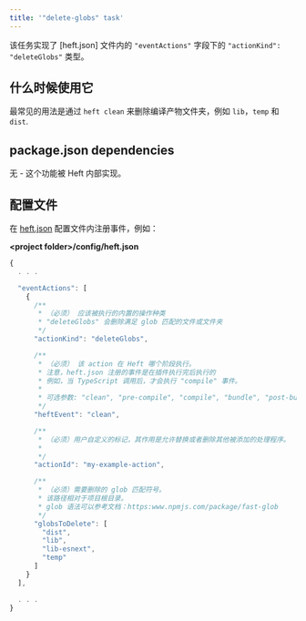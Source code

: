 ```yaml
---
title: '"delete-globs" task'
---
```


该任务实现了 [heft.json] 文件内的 `"eventActions"` 字段下的 `"actionKind": "deleteGlobs"` 类型。

## 什么时候使用它

最常见的用法是通过 `heft clean` 来删除编译产物文件夹，例如 `lib`，`temp` 和 `dist`.

## package.json dependencies

无 - 这个功能被 Heft 内部实现。

## 配置文件

在 [heft.json](../configs/heft_json.md) 配置文件内注册事件，例如：

**&lt;project folder&gt;/config/heft.json**

```js
{
  . . .

  "eventActions": [
    {
      /**
       * （必须） 应该被执行的内置的操作种类
       * "deleteGlobs" 会删除满足 glob 匹配的文件或文件夹
       */
      "actionKind": "deleteGlobs",

      /**
       * （必须） 该 action 在 Heft 哪个阶段执行。
       * 注意，heft.json 注册的事件是在插件执行完后执行的
       * 例如，当 TypeScript 调用后，才会执行 "compile" 事件。
       *
       * 可选参数: "clean", "pre-compile", "compile", "bundle", "post-build"
       */
      "heftEvent": "clean",

      /**
       * （必须）用户自定义的标记，其作用是允许替换或者删除其他被添加的处理程序。
       *
       */
      "actionId": "my-example-action",

      /**
       * （必须）需要删除的 glob 匹配符号。
       * 该路径相对于项目根目录。
       * glob 语法可以参考文档：https:www.npmjs.com/package/fast-glob
       */
      "globsToDelete": [
        "dist",
        "lib",
        "lib-esnext",
        "temp"
      ]
    }
  ],

  . . .
}
```
